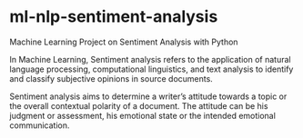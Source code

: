 # ml-nlp-sentiment-analysis

Machine Learning Project on Sentiment Analysis with Python

In Machine Learning, Sentiment analysis refers to the application of natural language processing, computational linguistics, and text analysis to identify and classify subjective opinions in source documents.

Sentiment analysis aims to determine a writer’s attitude towards a topic or the overall contextual polarity of a document. The attitude can be his judgment or assessment, his emotional state or the intended emotional communication.
